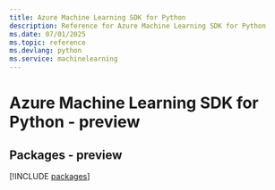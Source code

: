 ```yaml
---
title: Azure Machine Learning SDK for Python
description: Reference for Azure Machine Learning SDK for Python
ms.date: 07/01/2025
ms.topic: reference
ms.devlang: python
ms.service: machinelearning
---
```

# Azure Machine Learning SDK for Python - preview
## Packages - preview
[!INCLUDE [packages](machine-learning-index.md)]